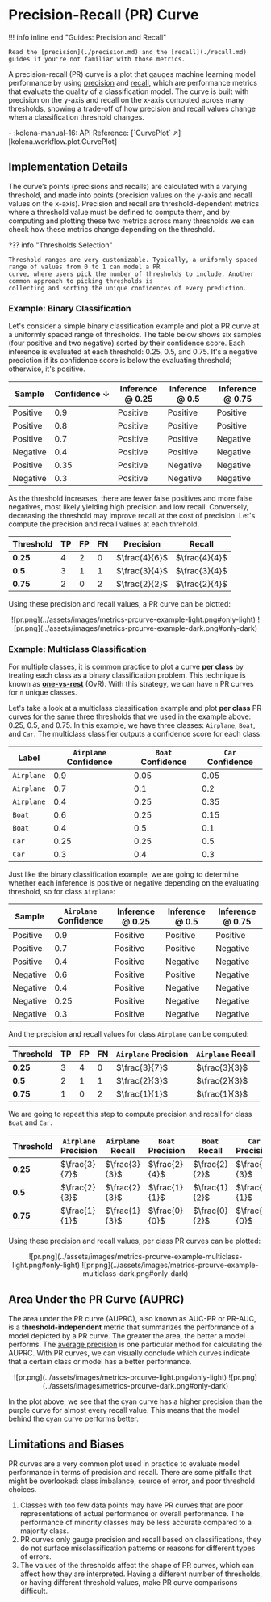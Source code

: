 # Precision-Recall (PR) Curve

!!! info inline end "Guides: Precision and Recall"

    Read the [precision](./precision.md) and the [recall](./recall.md) guides if you're not familiar with those metrics.

A precision-recall (PR) curve is a plot that gauges machine learning model performance by using
[precision](./precision.md) and [recall](./recall.md), which are performance metrics that evaluate the quality of a
classification model. The curve is built with precision on the y-axis and recall on the x-axis computed across many
thresholds, showing a trade-off of how precision and recall values change when a classification threshold changes.

<div class="grid cards" markdown>
- :kolena-manual-16: API Reference: [`CurvePlot` ↗][kolena.workflow.plot.CurvePlot]
</div>

## Implementation Details

The curve’s points (precisions and recalls) are calculated with a varying threshold, and made into points (precision
values on the y-axis and recall values on the x-axis). Precision and recall are threshold-dependent metrics where a
threshold value must be defined to compute them, and by computing and plotting these two metrics across many thresholds
we can check how these metrics change depending on the threshold.

??? info "Thresholds Selection"

    Threshold ranges are very customizable. Typically, a uniformly spaced range of values from 0 to 1 can model a PR
    curve, where users pick the number of thresholds to include. Another common approach to picking thresholds is
    collecting and sorting the unique confidences of every prediction.

### Example: Binary Classification

Let's consider a simple binary classification example and plot a PR curve at a uniformly spaced range of thresholds.
The table below shows six samples (four positive and two negative) sorted by their confidence score. Each inference
is evaluated at each threshold: 0.25, 0.5, and 0.75. It's a negative prediction if its confidence score is below the
evaluating threshold; otherwise, it's positive.

<center>

| Sample | <nobr>Confidence ↓</nobr> | Inference @ 0.25 | Inference @ 0.5 | Inference @ 0.75 |
| --- | --- | --- | --- | --- |
| Positive | 0.9 | <span class="mg-cell-color-positive">Positive</span> | <span class="mg-cell-color-positive">Positive</span> | <span class="mg-cell-color-positive">Positive</span> |
| Positive | 0.8 | <span class="mg-cell-color-positive">Positive</span> | <span class="mg-cell-color-positive">Positive</span> | <span class="mg-cell-color-positive">Positive</span> |
| Positive | 0.7 | <span class="mg-cell-color-positive">Positive</span> | <span class="mg-cell-color-positive">Positive</span> | <span class="mg-cell-color-negative">Negative</span> |
| Negative | 0.4 | <span class="mg-cell-color-positive">Positive</span> | <span class="mg-cell-color-positive">Positive</span> | <span class="mg-cell-color-negative">Negative</span> |
| Positive | 0.35 | <span class="mg-cell-color-positive">Positive</span> | <span class="mg-cell-color-negative">Negative</span> | <span class="mg-cell-color-negative">Negative</span> |
| Negative | 0.3 | <span class="mg-cell-color-positive">Positive</span> | <span class="mg-cell-color-negative">Negative</span> | <span class="mg-cell-color-negative">Negative</span> |

</center>

As the threshold increases, there are fewer false positives and more false negatives, most likely yielding high
precision and low recall. Conversely, decreasing the threshold may improve recall at the cost of precision. Let's
compute the precision and recall values at each threhold.

<center>

| Threshold | TP | FP | FN | Precision | Recall |
| --- | --- | --- | --- | --- | --- |
| **0.25** | 4 | 2 | 0 | $\frac{4}{6}$ | $\frac{4}{4}$ |
| **0.5** | 3 | 1 | 1 | $\frac{3}{4}$ | $\frac{3}{4}$ |
| **0.75** | 2 | 0 | 2 | $\frac{2}{2}$ | $\frac{2}{4}$ |

</center>

Using these precision and recall values, a PR curve can be plotted:

<center>
![pr.png](../assets/images/metrics-prcurve-example-light.png#only-light)
![pr.png](../assets/images/metrics-prcurve-example-dark.png#only-dark)
</center>

### Example: Multiclass Classification

For multiple classes, it is common practice to plot a curve **per class** by treating each class as a binary
classification problem. This technique is known as [**one-vs-rest**](./tp-fp-fn-tn.md#multiclass) (OvR). With this
strategy, we can have `n` PR curves for `n` unique classes.

Let's take a look at a multiclass classification example and plot **per class** PR curves for
the same three thresholds that we used in the example above: 0.25, 0.5, and 0.75. In this example, we have three classes:
`Airplane`, `Boat`, and `Car`. The multiclass classifier outputs a confidence score for each class:

<center>

| Label | `Airplane` Confidence | `Boat` Confidence | `Car` Confidence |
| --- | --- | --- | --- |
| `Airplane` | 0.9 | 0.05 | 0.05 |
| `Airplane` | 0.7 | 0.1 | 0.2 |
| `Airplane` | 0.4 | 0.25 | 0.35 |
| `Boat` | 0.6 | 0.25 | 0.15 |
| `Boat` | 0.4 | 0.5 | 0.1 |
| `Car` | 0.25 | 0.25 | 0.5 |
| `Car` | 0.3 | 0.4 | 0.3 |

</center>

Just like the binary classification example, we are going to determine whether each inference is positive or negative
depending on the evaluating threshold, so for class `Airplane`:

<center>

| Sample | `Airplane` Confidence | Inference @ 0.25 | Inference @ 0.5 | Inference @ 0.75 |
| --- | --- | --- | --- | --- |
| Positive | 0.9 | <span class="mg-cell-color-positive">Positive</span> | <span class="mg-cell-color-positive">Positive</span> | <span class="mg-cell-color-positive">Positive</span> |
| Positive | 0.7 | <span class="mg-cell-color-positive">Positive</span> | <span class="mg-cell-color-positive">Positive</span> | <span class="mg-cell-color-negative">Negative</span> |
| Positive | 0.4 | <span class="mg-cell-color-positive">Positive</span> | <span class="mg-cell-color-negative">Negative</span> | <span class="mg-cell-color-negative">Negative</span> |
| Negative | 0.6 | <span class="mg-cell-color-positive">Positive</span> | <span class="mg-cell-color-positive">Positive</span> | <span class="mg-cell-color-negative">Negative</span> |
| Negative | 0.4 | <span class="mg-cell-color-positive">Positive</span> | <span class="mg-cell-color-negative">Negative</span> | <span class="mg-cell-color-negative">Negative</span> |
| Negative | 0.25 | <span class="mg-cell-color-positive">Positive</span> | <span class="mg-cell-color-negative">Negative</span> | <span class="mg-cell-color-negative">Negative</span> |
| Negative | 0.3 | <span class="mg-cell-color-positive">Positive</span> | <span class="mg-cell-color-negative">Negative</span> | <span class="mg-cell-color-negative">Negative</span> |

</center>

And the precision and recall values for class `Airplane` can be computed:
<center>

| Threshold | TP | FP | FN | `Airplane` Precision | `Airplane` Recall |
| --- | --- | --- | --- | --- | --- |
| **0.25** | 3 | 4 | 0 | $\frac{3}{7}$ | $\frac{3}{3}$ |
| **0.5** | 2 | 1 | 1 | $\frac{2}{3}$ | $\frac{2}{3}$ |
| **0.75** | 1 | 0 | 2 | $\frac{1}{1}$ | $\frac{1}{3}$ |

</center>

We are going to repeat this step to compute precision and recall for class `Boat` and `Car`.

<center>

| Threshold | `Airplane` Precision | `Airplane` Recall | `Boat` Precision | `Boat` Recall | `Car` Precision | `Car` <br> Recall |
| --- | --- | --- | --- | --- | --- | --- |
| **0.25** | $\frac{3}{7}$ | $\frac{3}{3}$ | $\frac{2}{4}$ | $\frac{2}{2}$ | $\frac{2}{3}$ | $\frac{2}{2}$ |
| **0.5** | $\frac{2}{3}$ | $\frac{2}{3}$ | $\frac{1}{1}$ | $\frac{1}{2}$ | $\frac{1}{1}$ | $\frac{1}{2}$ |
| **0.75** | $\frac{1}{1}$ | $\frac{1}{3}$ | $\frac{0}{0}$ | $\frac{0}{2}$ | $\frac{0}{0}$ | $\frac{0}{2}$ |

</center>

Using these precision and recall values, per class PR curves can be plotted:

<center>
![pr.png](../assets/images/metrics-prcurve-example-multiclass-light.png#only-light)
![pr.png](../assets/images/metrics-prcurve-example-multiclass-dark.png#only-dark)
</center>


## Area Under the PR Curve (AUPRC)

The area under the PR curve (AUPRC), also known as AUC-PR or PR-AUC, is a **threshold-independent** metric that
summarizes the performance of a model depicted by a PR curve. The greater the area, the better a model performs. The
[average precision](./average-precision.md) is one particular method for calculating the AUPRC. With PR curves, we
can visually conclude which curves indicate that a certain class or model has a
better performance.

<center>
![pr.png](../assets/images/metrics-prcurve-light.png#only-light)
![pr.png](../assets/images/metrics-prcurve-dark.png#only-dark)
</center>

In the plot above, we see that the cyan curve has a higher precision than the purple curve for almost every recall
value. This means that the model behind the cyan curve performs better.

## Limitations and Biases

PR curves are a very common plot used in practice to evaluate model performance in terms of precision and recall. There
are some pitfalls that might be overlooked: class imbalance, source of error, and poor threshold choices.

1. Classes with too few data points may have PR curves that are poor representations of actual performance or overall
performance. The performance of minority classes may be less accurate compared to a majority class.
2. PR curves only gauge precision and recall based on classifications, they do not surface misclassification patterns
or reasons for different types of errors.
3. The values of the thresholds affect the shape of PR curves, which can affect how they are interpreted. Having a
different number of thresholds, or having different threshold values, make PR curve comparisons difficult.

